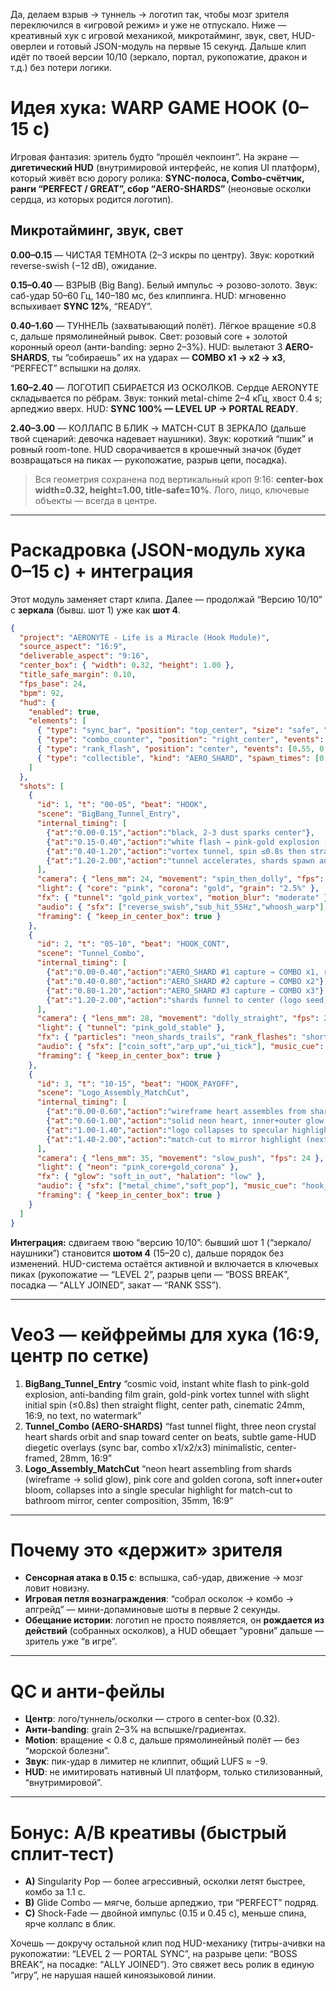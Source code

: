 Да, делаем взрыв → туннель → логотип так, чтобы мозг зрителя переключился в «игровой режим» и уже не отпускало. Ниже — креативный хук с игровой механикой, микротайминг, звук, свет, HUD-оверлеи и готовый JSON-модуль на первые 15 секунд. Дальше клип идёт по твоей версии 10/10 (зеркало, портал, рукопожатие, дракон и т.д.) без потери логики.

# Идея хука: WARP GAME HOOK (0–15 c)

Игровая фантазия: зритель будто “прошёл чекпоинт”. На экране — **дигетический HUD** (внутримировой интерфейс, не копия UI платформ), который живёт всю дорогу ролика: **SYNC-полоса, Combo-счётчик, ранги “PERFECT / GREAT”, сбор “AERO-SHARDS”** (неоновые осколки сердца, из которых родится логотип).

## Микротайминг, звук, свет

**0.00–0.15** — ЧИСТАЯ ТЕМНОТА (2–3 искры по центру).
Звук: короткий reverse-swish (−12 dB), ожидание.

**0.15–0.40** — ВЗРЫВ (Big Bang). Белый импульс → розово-золото.
Звук: саб-удар 50–60 Гц, 140–180 мс, без клиппинга.
HUD: мгновенно вспыхивает **SYNC 12%**, “READY”.

**0.40–1.60** — ТУННЕЛЬ (захватывающий полёт). Лёгкое вращение ≤0.8 с, дальше прямолинейный рывок.
Свет: розовый core + золотой коронный ореол (анти-banding: зерно 2–3%).
HUD: вылетают 3 **AERO-SHARDS**, ты “собираешь” их на ударах — **COMBO x1 → x2 → x3**, “PERFECT” вспышки на долях.

**1.60–2.40** — ЛОГОТИП СБИРАЕТСЯ ИЗ ОСКОЛКОВ. Сердце AERONYTE складывается по рёбрам.
Звук: тонкий metal-chime 2–4 кГц, хвост 0.4 s; арпеджио вверх.
HUD: **SYNC 100% — LEVEL UP → PORTAL READY**.

**2.40–3.00** — КОЛЛАПС В БЛИК → MATCH-CUT В ЗЕРКАЛО (дальше твой сценарий: девочка надевает наушники).
Звук: короткий “пшик” и ровный room-tone. HUD сворачивается в крошечный значок (будет возвращаться на пиках — рукопожатие, разрыв цепи, посадка).

> Вся геометрия сохранена под вертикальный кроп 9:16: **center-box width=0.32, height=1.00, title-safe=10%**. Лого, лицо, ключевые объекты — всегда в центре.

---

# Раскадровка (JSON-модуль хука 0–15 c) + интеграция

Этот модуль заменяет старт клипа. Далее — продолжай “Версию 10/10” с **зеркала** (бывш. шот 1) уже как **шот 4**.

```json
{
  "project": "AERONYTE - Life is a Miracle (Hook Module)",
  "source_aspect": "16:9",
  "deliverable_aspect": "9:16",
  "center_box": { "width": 0.32, "height": 1.00 },
  "title_safe_margin": 0.10,
  "fps_base": 24,
  "bpm": 92,
  "hud": {
    "enabled": true,
    "elements": [
      { "type": "sync_bar", "position": "top_center", "size": "safe", "start": 0.15, "end": 2.40, "style": "neon_pink_gold" },
      { "type": "combo_counter", "position": "right_center", "events": [0.55, 0.95, 1.35], "labels": ["x1","x2","x3"] },
      { "type": "rank_flash", "position": "center", "events": [0.55, 0.95, 1.35], "labels": ["PERFECT","PERFECT","GREAT"] },
      { "type": "collectible", "kind": "AERO_SHARD", "spawn_times": [0.50, 0.90, 1.30], "path": "to_logo_center" }
    ]
  },
  "shots": [
    {
      "id": 1, "t": "00-05", "beat": "HOOK",
      "scene": "BigBang_Tunnel_Entry",
      "internal_timing": [
        {"at":"0.00-0.15","action":"black, 2-3 dust sparks center"},
        {"at":"0.15-0.40","action":"white flash → pink-gold explosion (anti-banding grain 2.5%)"},
        {"at":"0.40-1.20","action":"vortex tunnel, spin ≤0.8s then straight flight"},
        {"at":"1.20-2.00","action":"tunnel accelerates, shards spawn and orbit center"}
      ],
      "camera": { "lens_mm": 24, "movement": "spin_then_dolly", "fps": 24, "shutter": "1/48" },
      "light": { "core": "pink", "corona": "gold", "grain": "2.5%" },
      "fx": { "tunnel": "gold_pink_vortex", "motion_blur": "moderate" },
      "audio": { "sfx": ["reverse_swish","sub_hit_55Hz","whoosh_warp"], "lufs_target": -9 },
      "framing": { "keep_in_center_box": true }
    },
    {
      "id": 2, "t": "05-10", "beat": "HOOK_CONT",
      "scene": "Tunnel_Combo",
      "internal_timing": [
        {"at":"0.00-0.40","action":"AERO_SHARD #1 capture → COMBO x1, rank 'PERFECT'"},
        {"at":"0.40-0.80","action":"AERO_SHARD #2 capture → COMBO x2"},
        {"at":"0.80-1.20","action":"AERO_SHARD #3 capture → COMBO x3"},
        {"at":"1.20-2.00","action":"shards funnel to center (logo seed)"}
      ],
      "camera": { "lens_mm": 28, "movement": "dolly_straight", "fps": 24 },
      "light": { "tunnel": "pink_gold_stable" },
      "fx": { "particles": "neon_shards_trails", "rank_flashes": "short" },
      "audio": { "sfx": ["coin_soft","arp_up","ui_tick"], "music_cue": "build" },
      "framing": { "keep_in_center_box": true }
    },
    {
      "id": 3, "t": "10-15", "beat": "HOOK_PAYOFF",
      "scene": "Logo_Assembly_MatchCut",
      "internal_timing": [
        {"at":"0.00-0.60","action":"wireframe heart assembles from shards"},
        {"at":"0.60-1.00","action":"solid neon heart, inner+outer glow breathe"},
        {"at":"1.00-1.40","action":"logo collapses to specular highlight"},
        {"at":"1.40-2.00","action":"match-cut to mirror highlight (next scene)"}
      ],
      "camera": { "lens_mm": 35, "movement": "slow_push", "fps": 24 },
      "light": { "neon": "pink_core+gold_corona" },
      "fx": { "glow": "soft_in_out", "halation": "low" },
      "audio": { "sfx": ["metal_chime","soft_pop"], "music_cue": "hook_hit" },
      "framing": { "keep_in_center_box": true }
    }
  ]
}
```

**Интеграция:** сдвигаем твою “версию 10/10”: бывший шот 1 (“зеркало/наушники”) становится **шотом 4** (15–20 с), дальше порядок без изменений. HUD-система остаётся активной и включается в ключевых пиках (рукопожатие — “LEVEL 2”, разрыв цепи — “BOSS BREAK”, посадка — “ALLY JOINED”, закат — “RANK SSS”).

---

# Veo3 — кейфреймы для хука (16:9, центр по сетке)

1. **BigBang\_Tunnel\_Entry**
   “cosmic void, instant white flash to pink-gold explosion, anti-banding film grain, gold-pink vortex tunnel with slight initial spin (≤0.8s) then straight flight, center path, cinematic 24mm, 16:9, no text, no watermark”
2. **Tunnel\_Combo (AERO-SHARDS)**
   “fast tunnel flight, three neon crystal heart shards orbit and snap toward center on beats, subtle game-HUD diegetic overlays (sync bar, combo x1/x2/x3) minimalistic, center-framed, 28mm, 16:9”
3. **Logo\_Assembly\_MatchCut**
   “neon heart assembling from shards (wireframe → solid glow), pink core and golden corona, soft inner+outer bloom, collapses into a single specular highlight for match-cut to bathroom mirror, center composition, 35mm, 16:9”

---

# Почему это «держит» зрителя

* **Сенсорная атака в 0.15 с**: вспышка, саб-удар, движение → мозг ловит новизну.
* **Игровая петля вознаграждения**: “собрал осколок → комбо → апгрейд” — мини-допаминовые шоты в первые 2 секунды.
* **Обещание истории**: логотип не просто появляется, он **рождается из действий** (собранных осколков), а HUD обещает “уровни” дальше — зритель уже “в игре”.

---

# QC и анти-фейлы

* **Центр**: лого/туннель/осколки — строго в center-box (0.32).
* **Анти-banding**: grain 2–3% на вспышке/градиентах.
* **Motion**: вращение < 0.8 с, дальше прямолинейный полёт — без “морской болезни”.
* **Звук**: пик-удар в лимитер не клиппит, общий LUFS ≈ −9.
* **HUD**: не имитировать нативный UI платформ, только стилизованный, “внутримировой”.

---

# Бонус: A/B креативы (быстрый сплит-тест)

* **A)** Singularity Pop — более агрессивный, осколки летят быстрее, комбо за 1.1 с.
* **B)** Glide Combo — мягче, больше арпеджио, три “PERFECT” подряд.
* **C)** Shock-Fade — двойной импульс (0.15 и 0.45 с), меньше спина, ярче коллапс в блик.

Хочешь — докручу остальной клип под HUD-механику (титры-ачивки на рукопожатии: “LEVEL 2 — PORTAL SYNC”, на разрыве цепи: “BOSS BREAK”, на посадке: “ALLY JOINED”). Это свяжет весь ролик в единую “игру”, не нарушая нашей киноязыковой линии.
